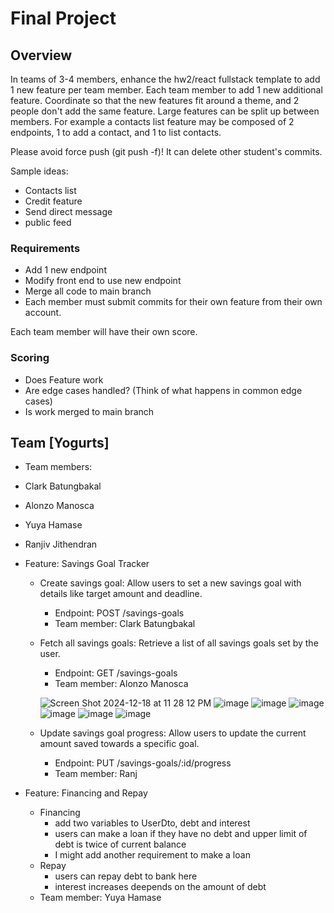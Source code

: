 # Final Project

## Overview
In teams of 3-4 members, enhance the hw2/react fullstack template to add 1 new feature per team member. Each team member to add 1 new additional feature. Coordinate so that the new features fit around a theme, and 2 people don't add the same feature. Large features can be split up between members. For example a contacts list feature may be composed of 2 endpoints, 1 to add a contact, and 1 to list contacts.

Please avoid force push (git push -f)! It can delete other student's commits.

Sample ideas:
- Contacts list
- Credit feature
- Send direct message
- public feed

### Requirements
- Add 1 new endpoint
- Modify front end to use new endpoint
- Merge all code to main branch
- Each member must submit commits for their own feature from their own account.

Each team member will have their own score.

### Scoring
- Does Feature work
- Are edge cases handled? (Think of what happens in common edge cases)
- Is work merged to main branch

## Team [Yogurts]
- Team members:
-   Clark Batungbakal
-   Alonzo Manosca
-   Yuya Hamase
-   Ranjiv Jithendran

- Feature: Savings Goal Tracker
  - Create savings goal: Allow users to set a new savings goal with details like target amount and deadline.
    -  Endpoint: POST /savings-goals
    -  Team member: Clark Batungbakal
  - Fetch all savings goals: Retrieve a list of all savings goals set by the user.
    -  Endpoint: GET /savings-goals
    -  Team member: Alonzo Manosca
      
      ![Screen Shot 2024-12-18 at 11 28 12 PM](https://github.com/user-attachments/assets/6268dbe0-c567-4931-8c3a-364448ed1f5b)
      ![image](https://github.com/user-attachments/assets/32cf7cfe-e630-456a-adb6-61074131a475)
      ![image](https://github.com/user-attachments/assets/0e94f627-e59b-4c71-8d0e-894387d72cfc)
      ![image](https://github.com/user-attachments/assets/2ef43452-fdd5-41ff-8910-109f38368af6)
      ![image](https://github.com/user-attachments/assets/7e81a593-00d8-4d2d-a7c3-e6b9f3bb60ab)
      ![image](https://github.com/user-attachments/assets/8fa735a6-deec-4f28-99e7-1c3894a8b58b)
      ![image](https://github.com/user-attachments/assets/69c202b0-9e0f-49dc-9737-c225214301fc)







  - Update savings goal progress: Allow users to update the current amount saved towards a specific goal.
    -  Endpoint: PUT /savings-goals/:id/progress
    -  Team member: Ranj
      
 - Feature: Financing and Repay
   - Financing
     -  add two variables to UserDto, debt and interest
     -  users can make a loan if they have no debt and upper limit of debt is twice of current balance
     -  I might add another requirement to make a loan
   - Repay
     -  users can repay debt to bank here
     -  interest increases deepends on the amount of debt
   -  Team member: Yuya Hamase

